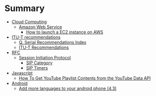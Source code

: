 # Summary

- [Cloud Computing]()
  - [Amazon Web Service]()
    - [How to launch a EC2 instance on AWS](./cloud/aws/how-to-launch-a-mac-instance.md)
- [ITU-T recommendations]()
  - [Q. Serial Recommendations Index](./itut/q-recommendations.md)
  - [ITU-T Recommendations](./itut/online-recommendations.md)
- [RFC]()
  - [Session Initiation Protocol]()
    - [SIP Category](./rfc/sip/sip-category.md)
    - [SIP Timers](./rfc/sip/sip-timers.md)
- [Javascript]()
  - [How To Get YouTube Playlist Contents from the YouTube Data API](./javascript/how-to-play-youtube-from-api.md)
- [Android]()
  - [Add more languages to your android phone (4.3)](./android/add-more-languages.md)
